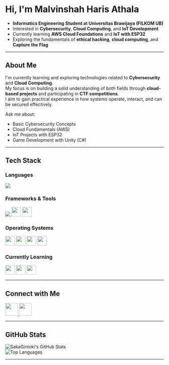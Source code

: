 #  Hi, I'm Malvinshah Haris Athala  

- **Informatics Engineering Student at Universitas Brawijaya (FILKOM UB)**  
- Interested in **Cybersecurity**, **Cloud Computing**, and **IoT Development**  
- Currently learning **AWS Cloud Foundations** and **IoT with ESP32**  
- Exploring the fundamentals of **ethical hacking**, **cloud computing**, and **Capture the Flag**

---

## About Me  

I'm currently learning and exploring technologies related to **Cybersecurity** and **Cloud Computing**.  
My focus is on building a solid understanding of both fields through **cloud-based projects** and participating in **CTF competitions**.  
I aim to gain practical experience in how systems operate, interact, and can be secured effectively.

Ask me about:  
- Basic Cybersecurity Concepts  
- Cloud Fundamentals (AWS)  
- IoT Projects with ESP32  
- Game Development with Unity (C#)  

---

## Tech Stack  

### Languages  
<p>
  <img src="https://skillicons.dev/icons?i=python,kotlin,js,php,cs,cpp" />
</p>

### Frameworks & Tools  
<p>
  <img src="https://skillicons.dev/icons?i=laravel,vue,tailwind,docker,firebase,unity,git,linux" />
  <img src="https://img.shields.io/badge/Wazuh-005C99?logo=wazuh&logoColor=white&style=for-the-badge" height="30" />
  <img src="https://img.shields.io/badge/Metasploit-2C2C2C?logo=metasploit&logoColor=white&style=for-the-badge" height="30" />
</p>

### Operating Systems  
<p>
  <img src="https://img.shields.io/badge/Arch_Linux-1793D1?logo=archlinux&logoColor=white&style=for-the-badge" height="30" />
  <img src="https://img.shields.io/badge/Kali_Linux-557C94?logo=kalilinux&logoColor=white&style=for-the-badge" height="30" />
  <img src="https://img.shields.io/badge/Rocky_Linux-10B981?logo=rockylinux&logoColor=white&style=for-the-badge" height="30" />
  <img src="https://img.shields.io/badge/Linux_Mint-87CF3E?logo=linuxmint&logoColor=white&style=for-the-badge" height="30" />
</p>

### Currently Learning  
<p>
  <img src="https://img.shields.io/badge/AWS_Cloud-FF9900?logo=amazonaws&logoColor=white&style=for-the-badge" height="30" />
  <img src="https://img.shields.io/badge/IoT_ESP32-00979D?logo=espressif&logoColor=white&style=for-the-badge" height="30" />
  <img src="https://img.shields.io/badge/Cybersecurity-FB542B?logo=hackthebox&logoColor=white&style=for-the-badge" height="30" />
</p>

---

## Connect with Me  

<p align="left">
  <a href="https://github.com/SakaGintoki">
    <img src="https://skillicons.dev/icons?i=github" height="40" />
  </a>
  <a href="https://linkedin.com/in/malvinshah-haris-athala">
    <img src="https://skillicons.dev/icons?i=linkedin" height="40" />
  </a>
</p>

---

## GitHub Stats  

![SakaGintoki's GitHub Stats](https://github-readme-stats.vercel.app/api?username=SakaGintoki&show_icons=true&theme=tokyonight)  
![Top Languages](https://github-readme-stats.vercel.app/api/top-langs/?username=SakaGintoki&layout=compact&theme=tokyonight)

---

